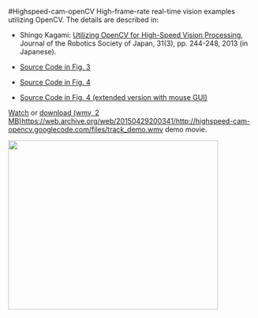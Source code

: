 #Highspeed-cam-openCV
High-frame-rate real-time vision examples utilizing OpenCV.  The details are described in:
  * Shingo Kagami: [Utilizing OpenCV for High-Speed Vision Processing](https://www.jstage.jst.go.jp/article/jrsj/31/3/31_31_244/_article/), Journal of the Robotics Society of Japan, 31(3), pp. 244-248, 2013 (in Japanese).

  * [Source Code in Fig. 3](https://github.com/BackupGGCode/highspeed-cam-opencv/blob/master/multi_threaded_cap/multi_threaded_cap.cpp)
  * [Source Code in Fig. 4](https://github.com/BackupGGCode/highspeed-cam-opencv/blob/no_mouse_jrsj_published/target_track/target_track.cpp)
  * [Source Code in Fig. 4 (extended version with mouse GUI)](https://github.com/BackupGGCode/highspeed-cam-opencv/blob/master/target_track/target_track.cpp)

[Watch](http://www.youtube.com/watch?v=v3jOkJZxVZU) or [download (wmv, 2 MB)]()https://web.archive.org/web/20150429200341/http://highspeed-cam-opencv.googlecode.com/files/track_demo.wmv demo movie.

<a href='http://www.youtube.com/watch?feature=player_embedded&v=v3jOkJZxVZU' target='_blank'><img src='http://img.youtube.com/vi/v3jOkJZxVZU/0.jpg' width='425' height=344 /></a>
